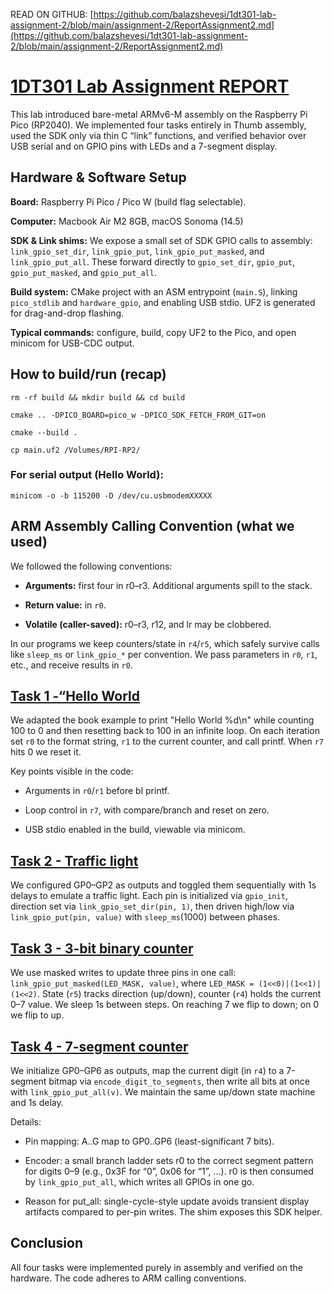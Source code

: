 READ ON GITHUB: [https://github.com/balazshevesi/1dt301-lab-assignment-2/blob/main/assignment-2/ReportAssignment2.md](https://github.com/balazshevesi/1dt301-lab-assignment-2/blob/main/assignment-2/ReportAssignment2.md)

# [1DT301 Lab Assignment REPORT](https://github.com/balazshevesi/1dt301-lab-assignment-2/blob/main/assignment-2/ReportAssignment2.md)

This lab introduced bare-metal ARMv6-M assembly on the Raspberry Pi Pico (RP2040). We implemented four tasks entirely in Thumb assembly, used the SDK only via thin C “link” functions, and verified behavior over USB serial and on GPIO pins with LEDs and a 7-segment display.

## Hardware & Software Setup

**Board:** Raspberry Pi Pico / Pico W (build flag selectable). 

**Computer:** Macbook Air M2 8GB, macOS Sonoma (14.5)

**SDK & Link shims:** We expose a small set of SDK GPIO calls to assembly: `link_gpio_set_dir`, `link_gpio_put`, `link_gpio_put_masked`, and `link_gpio_put_all`. These forward directly to `gpio_set_dir`, `gpio_put`, `gpio_put_masked`, and `gpio_put_all`. 

**Build system:** CMake project with an ASM entrypoint (`main.S`), linking `pico_stdlib` and `hardware_gpio`, and enabling USB stdio. UF2 is generated for drag-and-drop flashing. 

**Typical commands:** configure, build, copy UF2 to the Pico, and open minicom for USB-CDC output. 

## How to build/run (recap)

`rm -rf build && mkdir build && cd build`

`cmake .. -DPICO_BOARD=pico_w -DPICO_SDK_FETCH_FROM_GIT=on`

`cmake --build .`

`cp main.uf2 /Volumes/RPI-RP2/`

### For serial output (Hello World):

`minicom -o -b 115200 -D /dev/cu.usbmodemXXXXX`


## ARM Assembly Calling Convention (what we used)

We followed the following conventions:

- **Arguments:** first four in r0–r3. Additional arguments spill to the stack.

- **Return value:** in `r0`.

- **Volatile (caller-saved):** r0–r3, r12, and lr may be clobbered.

In our programs we keep counters/state in `r4`/`r5`, which safely survive calls like `sleep_ms` or `link_gpio_*` per convention. We pass parameters in `r0`, `r1`, etc., and receive results in `r0`.

## [Task 1 -“Hello World](./task1.S)

We adapted the book example to print "Hello World %d\n" while counting 100 to 0 and then resetting back to 100 in an infinite loop. On each iteration set `r0` to the format string, `r1` to the current counter, and call printf. When `r7` hits 0 we reset it. 

Key points visible in the code:

- Arguments in `r0`/`r1` before bl printf.

- Loop control in `r7`, with compare/branch and reset on zero.

- USB stdio enabled in the build, viewable via minicom.

## [Task 2 - Traffic light](./task2.S)

We configured GP0–GP2 as outputs and toggled them sequentially with 1s delays to emulate a traffic light. Each pin is initialized via `gpio_init`, direction set via `link_gpio_set_dir(pin, 1)`, then driven high/low via `link_gpio_put(pin, value)` with `sleep_ms`(1000) between phases.

## [Task 3 - 3-bit binary counter](./task3.S)

We use masked writes to update three pins in one call: `link_gpio_put_masked(LED_MASK, value)`, where `LED_MASK = (1<<0)|(1<<1)|(1<<2)`. State (`r5`) tracks direction (up/down), counter (`r4`) holds the current 0–7 value. We sleep 1s between steps. On reaching 7 we flip to down; on 0 we flip to up. 

## [Task 4 - 7-segment counter](./task4.S)

We initialize GP0–GP6 as outputs, map the current digit (in `r4`) to a 7-segment bitmap via `encode_digit_to_segments`, then write all bits at once with `link_gpio_put_all(v)`. We maintain the same up/down state machine and 1s delay. 

Details:

- Pin mapping: A..G map to GP0..GP6 (least-significant 7 bits). 

- Encoder: a small branch ladder sets r0 to the correct segment pattern for digits 0–9 (e.g., 0x3F for “0”, 0x06 for “1”, ...). r0 is then consumed by `link_gpio_put_all`, which writes all GPIOs in one go. 

- Reason for put_all: single-cycle-style update avoids transient display artifacts compared to per-pin writes. The shim exposes this SDK helper. 

## Conclusion

All four tasks were implemented purely in assembly and verified on the hardware. The code adheres to ARM calling conventions.
